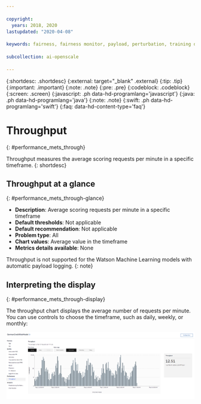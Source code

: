 ```yaml
---

copyright:
  years: 2018, 2020
lastupdated: "2020-04-08"

keywords: fairness, fairness monitor, payload, perturbation, training data, performance, throughput

subcollection: ai-openscale

---
```


{:shortdesc: .shortdesc}
{:external: target="_blank" .external}
{:tip: .tip}
{:important: .important}
{:note: .note}
{:pre: .pre}
{:codeblock: .codeblock}
{:screen: .screen}
{:javascript: .ph data-hd-programlang='javascript'}
{:java: .ph data-hd-programlang='java'}
{:note: .note}
{:swift: .ph data-hd-programlang='swift'}
{:faq: data-hd-content-type='faq'}

# Throughput
{: #performance_mets_through}

Throughput measures the average scoring requests per minute in a specific timeframe.
{: shortdesc}

## Throughput at a glance
{: #performance_mets_through-glance}

- **Description**: Average scoring requests per minute in a specific timeframe
- **Default thresholds**: Not applicable
- **Default recommendation**: Not applicable
- **Problem type**: All
- **Chart values**: Average value in the timeframe
- **Metrics details available**: None

Throughput is not supported for the Watson Machine Learning models with automatic payload logging.
{: note}

## Interpreting the display
{: #performance_mets_through-display}

The throughput chart displays the average number of requests per minute. You can use controls to choose the timeframe, such as daily, weekly, or monthly:

![performance chart](images/wos-performance_metrics_001.png)

